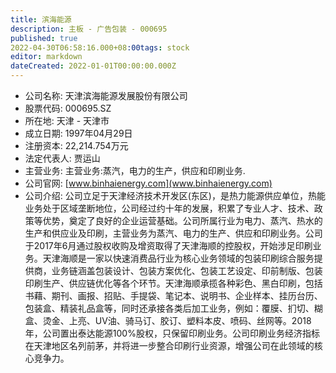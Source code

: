 ```yaml
---
title: 滨海能源
description: 主板 - 广告包装 - 000695
published: true
2022-04-30T06:58:16.000+08:00tags: stock
editor: markdown
dateCreated: 2022-01-01T00:00:00.000Z
---
```


- 公司名称: 天津滨海能源发展股份有限公司
- 股票代码: 000695.SZ
- 所在地: 天津 - 天津市
- 成立日期: 1997年04月29日
- 注册资本: 22,214.754万元
- 法定代表人: 贾运山
- 主营业务: 主营业务:蒸汽，电力的生产，供应和印刷业务.
- 公司官网: [www.binhaienergy.com](www.binhaienergy.com)
- 公司介绍: 公司立足于天津经济技术开发区(东区)，是热力能源供应单位，热能业务处于区域垄断地位，公司经过约十年的发展，积累了专业人才、技术、政策等优势，奠定了良好的企业运营基础。公司所属行业为电力、蒸汽、热水的生产和供应业及印刷，主营业务为蒸汽、电力的生产、供应和印刷业务。公司于2017年6月通过股权收购及增资取得了天津海顺的控股权，开始涉足印刷业务。天津海顺是一家以快速消费品行业为核心业务领域的包装印刷综合服务提供商，业务链涵盖包装设计、包装方案优化、包装工艺设定、印前制版、包装印刷生产、供应链优化等各个环节。天津海顺承揽各种彩色、黑白印刷，包括书藉、期刊、画报、招贴、手提袋、笔记本、说明书、企业样本、挂历台历、包装盒、精装礼品盒等，同时还承接各类后加工业务，例如：覆膜、扪切、糊盒、烫金、上亮、UV油、骑马订、胶订、塑料本皮、喷码、丝网等。2018年，公司置出泰达能源100%股权，只保留印刷业务。公司印刷业务经济指标在天津地区名列前茅，并将进一步整合印刷行业资源，增强公司在此领域的核心竞争力。


